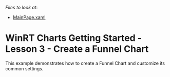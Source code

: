 <!-- default file list -->
*Files to look at*:

* [MainPage.xaml](./CS/FunnelChart/MainPage.xaml)
<!-- default file list end -->
# WinRT Charts Getting Started - Lesson 3 - Create a Funnel Chart


This example demonstrates how to create a Funnel Chart and customize its common settings.

<br/>


